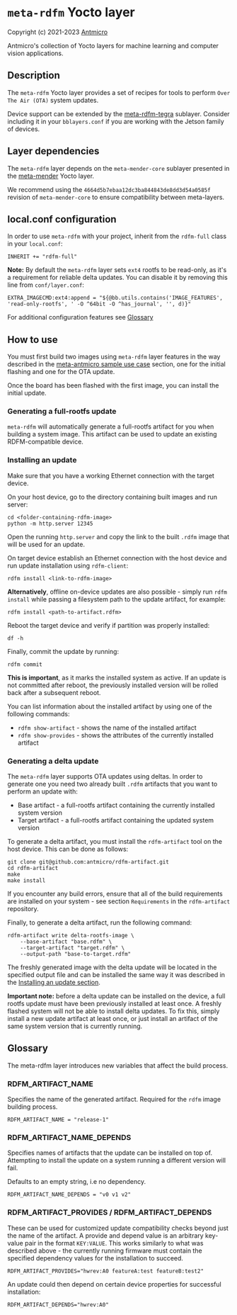 # `meta-rdfm` Yocto layer

Copyright (c) 2021-2023 [Antmicro](https://www.antmicro.com)

Antmicro's collection of Yocto layers for machine learning and computer vision applications.

## Description

The `meta-rdfm` Yocto layer provides a set of recipes for tools to perform `Over The Air (OTA)` system updates.

Device support can be extended by the [meta-rdfm-tegra](../meta-rdfm-tegra) sublayer. Consider including it in your `bblayers.conf` if you are working with the Jetson family of devices.

## Layer dependencies

The `meta-rdfm` layer depends on the `meta-mender-core` sublayer presented in the [meta-mender](https://github.com/mendersoftware/meta-mender) Yocto layer.

We recommend using the `4664d5b7ebaa12dc3ba844843de8dd3d54a0585f` revision of `meta-mender-core` to ensure compatibility between meta-layers.

## local.conf configuration

In order to use `meta-rdfm` with your project, inherit from the `rdfm-full` class in your `local.conf`:

```
INHERIT += "rdfm-full"
```

**Note:** By default the `meta-rdfm` layer sets `ext4` rootfs to be read-only, as it's a requirement for reliable delta updates.
You can disable it by removing this line from `conf/layer.conf`:
```
EXTRA_IMAGECMD:ext4:append = "${@bb.utils.contains('IMAGE_FEATURES', 'read-only-rootfs', ' -O ^64bit -O ^has_journal', '', d)}"
```

For additional configuration features see [Glossary](#glossary)

## How to use

You must first build two images using `meta-rdfm` layer features in the way described in the [meta-antmicro sample use case](../README.md#meta-antmicro-sample-use-case) section, one for the initial flashing and one for the OTA update.

Once the board has been flashed with the first image, you can install the initial update.

### Generating a full-rootfs update

`meta-rdfm` will automatically generate a full-rootfs artifact for you when building a system image. This artifact can be used to update an existing RDFM-compatible device.

### Installing an update

Make sure that you have a working Ethernet connection with the target device.

On your host device, go to the directory containing built images and run server:
```
cd <folder-containing-rdfm-image>
python -m http.server 12345
```

Open the running `http.server` and copy the link to the built `.rdfm` image that will be used for an update.

On target device establish an Ethernet connection with the host device and run update installation using `rdfm-client`:
```
rdfm install <link-to-rdfm-image>
```

**Alternatively**, offline on-device updates are also possible - simply run `rdfm install` while passing a filesystem path to the update artifact, for example:
```
rdfm install <path-to-artifact.rdfm>
```

Reboot the target device and verify if partition was properly installed:
```
df -h
```

Finally, commit the update by running:
```
rdfm commit
```
**This is important**, as it marks the installed system as active. If an update is not committed after reboot, the previously installed version will be rolled back after a subsequent reboot.

You can list information about the installed artifact by using one of the following commands:
- `rdfm show-artifact` - shows the name of the installed artifact
- `rdfm show-provides` - shows the attributes of the currently installed artifact

### Generating a delta update

The `meta-rdfm` layer supports OTA updates using deltas. In order to generate one you need two already built `.rdfm` artifacts that you want to perform an update with:
- Base artifact - a full-rootfs artifact containing the currently installed system version
- Target artifact - a full-rootfs artifact containing the updated system version

To generate a delta artifact, you must install the `rdfm-artifact` tool on the host device. This can be done as follows:
```
git clone git@github.com:antmicro/rdfm-artifact.git
cd rdfm-artifact
make
make install
```
If you encounter any build errors, ensure that all of the build requirements are installed on your system - see section `Requirements` in the `rdfm-artifact` repository.

Finally, to generate a delta artifact, run the following command:
```
rdfm-artifact write delta-rootfs-image \
    --base-artifact "base.rdfm" \
    --target-artifact "target.rdfm" \
    --output-path "base-to-target.rdfm"
```

The freshly generated image with the delta update will be located in the specified output file and can be installed the same way it was described in the [Installing an update section](#installing-an-update).

**Important note:** before a delta update can be installed on the device, a full rootfs update must have been previously installed at least once. A freshly flashed system will not be able to install delta updates. To fix this, simply install a new update artifact at least once, or just install an artifact of the same system version that is currently running.

## Glossary

The meta-rdfm layer introduces new variables that affect the build process.

### RDFM_ARTIFACT_NAME

Specifies the name of the generated artifact. Required for the `rdfm` image building process.
```
RDFM_ARTIFACT_NAME = "release-1"
```

### RDFM_ARTIFACT_NAME_DEPENDS

Specifies names of artifacts that the update can be installed on top of. Attempting to install the update on a system running a different version will fail.

Defaults to an empty string, i.e no dependency.

```
RDFM_ARTIFACT_NAME_DEPENDS = "v0 v1 v2"
```

### RDFM_ARTIFACT_PROVIDES / RDFM_ARTIFACT_DEPENDS

These can be used for customized update compatibility checks beyond just the name of the artifact. 
A provide and depend value is an arbitrary key-value pair in the format `KEY:VALUE`.
This works similarly to what was described above - the currently running firmware must contain the specified dependency values for the installation to succeed.

```
RDFM_ARTIFACT_PROVIDES="hwrev:A0 featureA:test featureB:test2"
```

An update could then depend on certain device properties for successful installation:

```
RDFM_ARTIFACT_DEPENDS="hwrev:A0"
```

